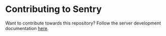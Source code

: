 # Contributing to Sentry

Want to contribute towards this repository? Follow the server
development documentation
[here](https://docs.sentry.io/hosted/serverdev/).
